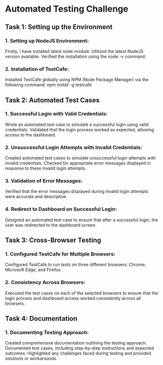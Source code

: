 # Automated Testing Challenge
## Task 1: Setting up the Environment
### 1.	Setting up NodeJS Environment:
Firstly, I have installed latest node module.
Utilized the latest NodeJS version available.
Verified the installation using the node -v command.
### 2.	Installation of TestCafe:
Installed TestCafe globally using NPM (Node Package Manager) via the following command:
npm install -g testcafe 
## Task 2: Automated Test Cases
### 1.	Successful Login with Valid Credentials:
Wrote an automated test case to simulate a successful login using valid credentials.
Validated that the login process worked as expected, allowing access to the dashboard.
### 2.	Unsuccessful Login Attempts with Invalid Credentials:
Created automated test cases to simulate unsuccessful login attempts with invalid credentials.
Checked for appropriate error messages displayed in response to these invalid login attempts.
### 3.	Validation of Error Messages:
Verified that the error messages displayed during invalid login attempts were accurate and descriptive.
### 4.	Redirect to Dashboard on Successful Login:
Designed an automated test case to ensure that after a successful login, the user was redirected to the dashboard screen.
## Task 3: Cross-Browser Testing
### 1.	Configured TestCafe for Multiple Browsers:
Configured TestCafe to run tests on three different browsers: Chrome, Microsoft Edge, and Firefox.
### 2.	Consistency Across Browsers:
Executed the test cases on each of the selected browsers to ensure that the login process and dashboard access worked consistently across all browsers.
## Task 4: Documentation
### 1.	Documenting Testing Approach:
Created comprehensive documentation outlining the testing approach.
Documented test cases, including step-by-step instructions and expected outcomes.
Highlighted any challenges faced during testing and provided solutions or workarounds.
